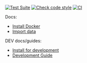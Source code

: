 [![Test Suite](https://github.com/multilateralfund/ors/actions/workflows/tests.yml/badge.svg)](https://github.com/multilateralfund/ors/actions/workflows/tests.yml)
[![Check code style](https://github.com/multilateralfund/ors/actions/workflows/lint.yml/badge.svg)](https://github.com/multilateralfund/ors/actions/workflows/lint.yml)
[![CI](https://github.com/multilateralfund/ors/actions/workflows/main.yml/badge.svg)](https://github.com/multilateralfund/ors/actions/workflows/main.yml)

Docs:

- [Install Docker](docs/install_docker.md)
- [Import data](docs/import.md)

DEV docs/guides:

- [Install for development](docs/install_develop.md)
- [Development Guide](./docs/development_guide.md)
